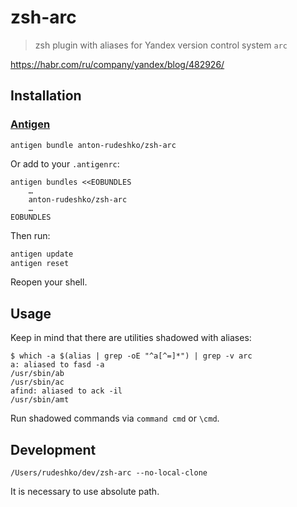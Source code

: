 # zsh-arc

> zsh plugin with aliases for Yandex version control system `arc`

https://habr.com/ru/company/yandex/blog/482926/

## Installation

### [Antigen]

[Antigen]: https://github.com/zsh-users/antigen

```
antigen bundle anton-rudeshko/zsh-arc
```

Or add to your `.antigenrc`:

```
antigen bundles <<EOBUNDLES
    …
    anton-rudeshko/zsh-arc
    …
EOBUNDLES
```

Then run:

```bash
antigen update
antigen reset
```

Reopen your shell.

## Usage

Keep in mind that there are utilities shadowed with aliases:

```console
$ which -a $(alias | grep -oE "^a[^=]*") | grep -v arc
a: aliased to fasd -a
/usr/sbin/ab
/usr/sbin/ac
afind: aliased to ack -il
/usr/sbin/amt
```

Run shadowed commands via `command cmd` or `\cmd`.

## Development

```
/Users/rudeshko/dev/zsh-arc --no-local-clone
```

It is necessary to use absolute path.
